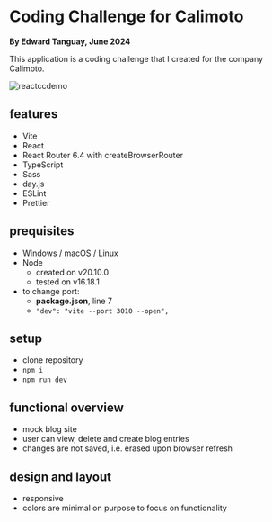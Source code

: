# Coding Challenge for Calimoto
**By Edward Tanguay, June 2024**

This application is a coding challenge that I created for the company Calimoto.

![reactccdemo](https://github.com/edwardtanguay/coding-challenge-react-blogsite-calimoto/assets/446574/d0c97f1b-567b-4b31-a437-acffc4196d14)

## features

- Vite
- React
- React Router 6.4 with createBrowserRouter
- TypeScript
- Sass
- day.js
- ESLint
- Prettier

## prequisites

- Windows / macOS / Linux
- Node
  - created on v20.10.0
  - tested on v16.18.1
- to change port:
  - **package.json**, line 7
  - `"dev": "vite --port 3010 --open",`
    
## setup

- clone repository
- `npm i`
- `npm run dev`

## functional overview

- mock blog site
- user can view, delete and create blog entries
- changes are not saved, i.e. erased upon browser refresh

## design and layout
- responsive
- colors are minimal on purpose to focus on functionality


